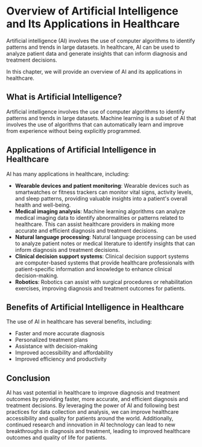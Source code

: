 Overview of Artificial Intelligence and Its Applications in Healthcare
=============================================================================================

Artificial intelligence (AI) involves the use of computer algorithms to identify patterns and trends in large datasets. In healthcare, AI can be used to analyze patient data and generate insights that can inform diagnosis and treatment decisions.

In this chapter, we will provide an overview of AI and its applications in healthcare.

What is Artificial Intelligence?
--------------------------------

Artificial intelligence involves the use of computer algorithms to identify patterns and trends in large datasets. Machine learning is a subset of AI that involves the use of algorithms that can automatically learn and improve from experience without being explicitly programmed.

Applications of Artificial Intelligence in Healthcare
-----------------------------------------------------

AI has many applications in healthcare, including:

* **Wearable devices and patient monitoring**: Wearable devices such as smartwatches or fitness trackers can monitor vital signs, activity levels, and sleep patterns, providing valuable insights into a patient's overall health and well-being.
* **Medical imaging analysis**: Machine learning algorithms can analyze medical imaging data to identify abnormalities or patterns related to healthcare. This can assist healthcare providers in making more accurate and efficient diagnosis and treatment decisions.
* **Natural language processing**: Natural language processing can be used to analyze patient notes or medical literature to identify insights that can inform diagnosis and treatment decisions.
* **Clinical decision support systems**: Clinical decision support systems are computer-based systems that provide healthcare professionals with patient-specific information and knowledge to enhance clinical decision-making.
* **Robotics**: Robotics can assist with surgical procedures or rehabilitation exercises, improving diagnosis and treatment outcomes for patients.

Benefits of Artificial Intelligence in Healthcare
-------------------------------------------------

The use of AI in healthcare has several benefits, including:

* Faster and more accurate diagnosis
* Personalized treatment plans
* Assistance with decision-making
* Improved accessibility and affordability
* Improved efficiency and productivity

Conclusion
----------

AI has vast potential in healthcare to improve diagnosis and treatment outcomes by providing faster, more accurate, and efficient diagnosis and treatment decisions. By leveraging the power of AI and following best practices for data collection and analysis, we can improve healthcare accessibility and quality for patients around the world. Additionally, continued research and innovation in AI technology can lead to new breakthroughs in diagnosis and treatment, leading to improved healthcare outcomes and quality of life for patients.

